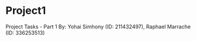 # Project1
Project Tasks - Part 1 By: Yohai Simhony (ID: 211432497), Raphael Marrache (ID: 336253513)
